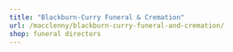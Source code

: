 ```yaml
---
title: "Blackburn-Curry Funeral & Cremation"
url: /macclenny/blackburn-curry-funeral-and-cremation/
shop: funeral directors
---
```

